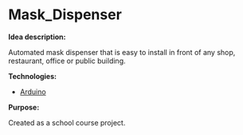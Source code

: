 # Mask_Dispenser

__Idea description:__<br>

Automated mask dispenser that is easy to install in front of any shop, restaurant, office or public building.

__Technologies:__
- [Arduino](https://www.arduino.cc/) 

__Purpose:__<br>

Created as a school course project.
